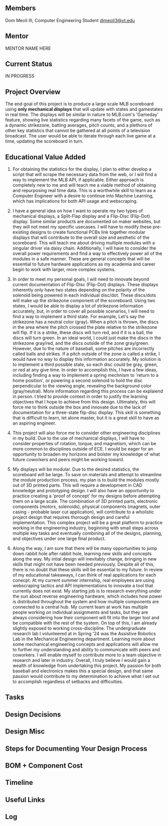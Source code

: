 ## Members
Dom Meoli III, Computer Engineering Student
djmeoli3@vt.edu

## Mentor
MENTOR NAME HERE

## Current Status
IN PROGRESS

## Project Overview

The end goal of this project is to produce a large scale MLB scoreboard using **only mechanical displays** that will update with states and gamestates in real time. The displays will be similar in nature to MLB.com's 'Gameday' feature, showing live statistics regarding many facets of the game, such as a dynamic strikezone, batting averages, pitch counts, and a plethora of other key statistics that cannot be gathered at all points of a television broadcast. The user would be able to iterate through each live game at a time, updating the scoreboard in turn. 

## Educational Value Added

1. For obtaining the statistics for the display, I plan to either develop a script that will scrape the necessary data from the web, or I will find a way to implement the MLB API, if applicable. Either approach is completely new to me and will teach me a viable method of obtaining and repurposing real time data. This is a worthwhile skill to learn as a Computer Engineer with a desire to continue into Machine Learning, which has implications for both API usage and webscraping.
2. I have a general idea on how I want to operate my two types of mechanical displays, a Split-Flap display and a Flip-Disc (Flip-Dot) display. Some similar products are documented on maker websites, but they will not meet my specific usecases. I will have to modify these pre-existing designs to create functional PCBs link together modular displays that will contribute to the overall size and aesthetic of the scoreboard. This will teach me about driving multiple modules with a singular driver via daisy chain. Additionally, I will have to consider the overall power requirements and find a way to effectively power all of the modules in a safe manner. These are general concepts that will be essential to future hardware applications as my academia and career begin to work with larger, more complex systems.
3. In order to meet my personal goals, I will need to innovate beyond current documentation of Flip-Disc (Flip-Dot) displays. These displays inherently only have two states depending on the polarity of the solenoid being powered in each individual disc/dot. These discs/dots will make up the strikezone component of the scoreboard. Using two states, I would be able to display a lot of strikezone information accurately, but, in order to cover all possible scenarios, I will need to find a way to implement a third state. For example,
         Let's say the strikezone has a neutral color (gray). When a pitch is thrown, the discs in the area where the pitch crossed the plate relative to the strikezone will flip. If it is a strike, these discs will turn red, and if it
         is a ball, the discs will turn green. In an ideal world, I could just make the discs in the strikezone gray/red, and the discs outside of the zone gray/green. However, due to the nature of baseball, some pitches are incorrectly
         called balls and strikes. If a pitch outside of the zone is called a strike, I would have no way to display this information accurately.
My solution is to implement a third possible state, so each disc could be gray, green, or red at any give time. In order to accomplish this, I have a few ideas, including finding a way to implement a spring mechnism to 'return to a home position', or powering a second solenoid to hold the disc perpendicular to the viewing angle, revealing the background color (gray/neutral). More information regarding this process can be explaiend in person. I tried to provide context in order to justify the learning objectives that I hope to achieve from this design. Ultimately, this will force me to think outside the box and innovate due to the lack of documentation for a three-state flip-disc display. This skill is something that is difficult to learn, let alone master, but it is a great skill to have as an aspiring engineer.
4. This project will also force me to consider other engineering disciplines in my build. Due to the use of mechanical displays, I will have to consider properties of rotation, torque, and magnetism, which can be more common to disciplines outside of ECE. I would be eager for an opportunity to broaden my horizons and bolster my knowledge of what future coworkers and peers might be working toward.
5. My displays will be modular. Due to the desired statistics, the scoreboard will be large. To save on materials and attempt to streamline the module production process, my plan is to build the modules mostly out of 3D printed parts. This will require a development in CAD knowledge and prototyping design. I will also have an opportunity to practice creating a 'proof of concept' for my designs before attempting them on a large scale. The combination of 3D printed parts, electronic components (motors, solenoids), physical components (magnets, outer casing - probable laser cut application), will contribute to a wholistic project design that requires thorough design and careful implementation. This complex project will be a great platform to practice working in the engineering industry, beginning with small steps across multiple key tasks and eventually combining all of the designs, planning, and objectives under one large final product.

6. Along the way, I am sure that there will be many opportunities to jump down rabbit hole after rabbit hole, learning new skills and concepts along the way. My intial design will inevitably change, bringing in new skills that might not have been needed previously. Despite all of this, there is no doubt that these skills will be essential to my future. In review of my educational takeaways, I can think of real applications for each conecpt. At my current summer internship, real employees are using webscraping tactics and API implementations to innovate a tool that currently does not exist. My starting job is to research everything under the sun about reverse engineering hardware, which includes how power is distributed throughout the system and how multiple components are connected to a central hub. My current team at work has multiple people working on individual assignments and tasks, but they are always considering how their component will fit into the larger tool and be compatible with the rest of the system. On top of this, I am already slightly exposed to working cross-discipline. The undergraduate research lab I volunteered at in Spring '24 was the Assistive Robotics Lab in the Mechanical Engineering department. Learning more about some mechanical engineering concepts and applications will allow me to further my understanding and ability to communicate with peers and coworkers. I will enable myself to contribute more to a team objective in research and later in industry. Overall, I truly believe I would gain a wealth of knowledge from undertaking this project. My passion for both baseball and electronics makes this a special design, and that same passion would contribute to my determination to achieve what I set out to accomplish regardless of setbacks and difficulties.

## Tasks

<!-- Your Text Here. You may work with your mentor on this later when they are assigned -->

## Design Decisions

<!-- Your Text Here. You may work with your mentor on this later when they are assigned -->

## Design Misc

<!-- Your Text Here. You may work with your mentor on this later when they are assigned -->

## Steps for Documenting Your Design Process

<!-- Your Text Here. You may work with your mentor on this later when they are assigned -->

## BOM + Component Cost

<!-- Your Text Here. You may work with your mentor on this later when they are assigned -->

## Timeline

<!-- Your Text Here. You may work with your mentor on this later when they are assigned -->

## Useful Links

<!-- Your Text Here. You may work with your mentor on this later when they are assigned -->

## Log

<!-- Your Text Here. You may work with your mentor on this later when they are assigned -->
